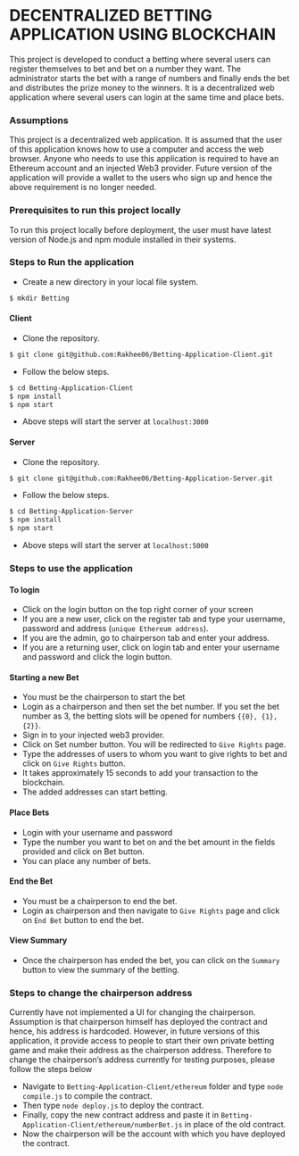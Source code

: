 # DECENTRALIZED BETTING APPLICATION USING BLOCKCHAIN

This project is developed to conduct a betting where several users can register themselves to bet and bet on a number they want. The administrator starts the bet with a range of numbers and finally ends the bet and distributes the prize money to the winners. It is a decentralized web application where several users can login at the same time and place bets.

### Assumptions
This project is a decentralized web application. It is assumed that the user of this application knows how to use a computer and access the web browser. Anyone who needs to use this application is required to have an Ethereum account and an injected Web3 provider. Future version of the application will provide a wallet to the users who sign up and hence the above requirement is no longer needed.

### Prerequisites to run this project locally
To run this project locally before deployment, the user must have latest version of Node.js and npm module installed in their systems.

### Steps to Run the application
* Create a new directory in your local file system.
```sh
$ mkdir Betting
```
#### Client
* Clone the repository.
```sh
$ git clone git@github.com:Rakhee06/Betting-Application-Client.git
```
* Follow the below steps.
```sh
$ cd Betting-Application-Client
$ npm install
$ npm start
```
* Above steps will start the server at `localhost:3000`

#### Server
* Clone the repository.
```sh
$ git clone git@github.com:Rakhee06/Betting-Application-Server.git
```
* Follow the below steps.
```sh
$ cd Betting-Application-Server
$ npm install
$ npm start
```
* Above steps will start the server at `localhost:5000`

### Steps to use the application
#### To login
* Click on the login button on the top right corner of your screen
* If you are a new user, click on the register tab and type your username, password and address (`unique Ethereum address`).
* If you are the admin, go to chairperson tab and enter your address.
* If you are a returning user, click on login tab and enter your username and password and click the login button.
#### Starting a new Bet
* You must be the chairperson to start the bet
* Login as a chairperson and then set the bet number. If you set the bet number as 3, the betting slots will be opened for numbers `{{0}, {1}, {2}}`.
* Sign in to your injected web3 provider.
* Click on Set number button. You will be redirected to `Give Rights` page.
* Type the addresses of users to whom you want to give rights to bet and click on `Give Rights` button.
* It takes approximately 15 seconds to add your transaction to the blockchain.
* The added addresses can start betting.
#### Place Bets
* Login with your username and password
* Type the number you want to bet on and the bet amount in the fields provided and click on Bet button.
* You can place any number of bets.
#### End the Bet
* You must be a chairperson to end the bet.
* Login as chairperson and then navigate to `Give Rights` page and click on `End Bet` button to end the bet.
#### View Summary
* Once the chairperson has ended the bet, you can click on the `Summary` button to view the summary of the betting.

### Steps to change the chairperson address
Currently have not implemented a UI for changing the chairperson. Assumption is that chairperson himself has deployed the contract and hence, his address is hardcoded. However, in future versions of this application, it provide access to people to start their own private betting game and make their address as the chairperson address. Therefore to change the chairperson’s address currently for testing purposes, please follow the steps below
* Navigate to `Betting-Application-Client/ethereum` folder and type `node compile.js` to compile the contract.
* Then type `node deploy.js` to deploy the contract.
* Finally, copy the new contract address and paste it in `Betting-Application-Client/ethereum/numberBet.js` in place of the old contract.
* Now the chairperson will be the account with which you have deployed the contract.
